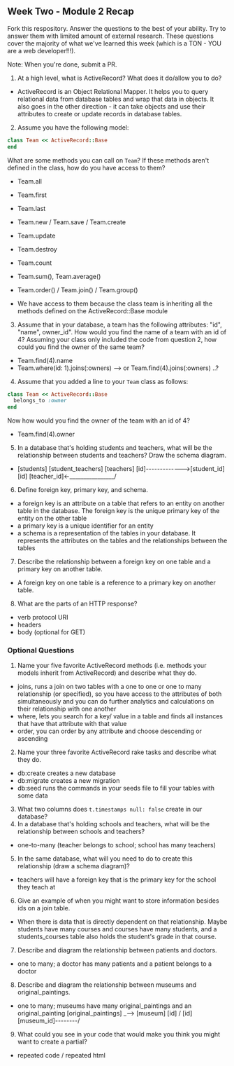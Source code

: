 ## Week Two - Module 2 Recap

Fork this respository. Answer the questions to the best of your ability. Try to answer them with limited amount of external research. These questions cover the majority of what we've learned this week (which is a TON - YOU are a web developer!!!). 

Note: When you're done, submit a PR.

1. At a high level, what is ActiveRecord? What does it do/allow you to do?
* ActiveRecord is an Object Relational Mapper. It helps you to query relational data from database tables and wrap that data in objects. It also goes in the other direction - it can take objects and use their attributes to create or update records in database tables.

2. Assume you have the following model:

```ruby
class Team << ActiveRecord::Base
end
```

What are some methods you can call on `Team`? If these methods aren't defined in the class, how do you have access to them?
* Team.all
* Team.first
* Team.last
* Team.new / Team.save / Team.create
* Team.update
* Team.destroy
* Team.count
* Team.sum(), Team.average()
* Team.order() / Team.join() / Team.group()

* We have access to them because the class team is inheriting all the methods defined on the ActiveRecord::Base module

3. Assume that in your database, a team has the following attributes: "id", "name", owner_id". How would you find the name of a team with an id of 4? Assuming your class only included the code from question 2, how could you find the owner of the same team?

* Team.find(4).name
* Team.where(id: 1).joins(:owners) --> or Team.find(4).joins(:owners) ..?


4. Assume that you added a line to your `Team` class as follows:

```ruby
class Team << ActiveRecord::Base
  belongs_to :owner
end
```

Now how would you find the owner of the team with an id of 4?
* Team.find(4).owner

5. In a database that's holding students and teachers, what will be the relationship between students and teachers? Draw the schema diagram.
* [students]        [student_teachers]            [teachers]
  [id]------------->[student_id]                  [id]
                    [teacher_id]<-________________/
  
6. Define foreign key, primary key, and schema.
* a foreign key is an attribute on a table that refers to an entity on another table in the database. The foreign key is the unique primary key of the entity on the other table
* a primary key is a unique identifier for an entity
* a schema is a representation of the tables in your database. It represents the attributes on the tables and the relationships between the tables

7. Describe the relationship between a foreign key on one table and a primary key on another table.
* A foreign key on one table is a reference to a primary key on another table.

8. What are the parts of an HTTP response?
* verb protocol URI
* headers
* body (optional for GET)


### Optional Questions

1. Name your five favorite ActiveRecord methods (i.e. methods your models inherit from ActiveRecord) and describe what they do.
* joins, runs a join on two tables with a one to one or one to many relationship (or specified), so you have access to the attributes of both simultaneously and you can do further analytics and calculations on their relationship with one another
* where, lets you search for a key/ value in a table and finds all instances that have that attribute with that value
* order, you can order by any attribute and choose descending or ascending
2. Name your three favorite ActiveRecord rake tasks and describe what they do.
* db:create  creates a new database
* db:migrate creates a new migration
* db:seed runs the commands in your seeds file to fill your tables with some data

3. What two columns does `t.timestamps null: false` create in our database?
4. In a database that's holding schools and teachers, what will be the relationship between schools and teachers?
* one-to-many (teacher belongs to school; school has many teachers)

5. In the same database, what will you need to do to create this relationship (draw a schema diagram)?
* teachers will have a foreign key that is the primary key for the school they teach at

6. Give an example of when you might want to store information besides ids on a join table.
* When there is data that is directly dependent on that relationship. Maybe students have many courses and courses have many students, and a students_courses table also holds the student's grade in that course.

7. Describe and diagram the relationship between patients and doctors.
* one to many; a doctor has many patients and a patient belongs to a doctor

8. Describe and diagram the relationship between museums and original_paintings.
* one to many; museums have many original_paintings and an original_painting
[original_paintings]  _--> [museum]
[id]                /      [id]
[museum_id]--------/
9. What could you see in your code that would make you think you might want to create a partial?
* repeated code / repeated html
